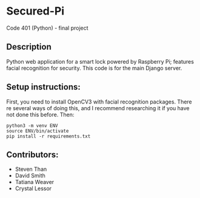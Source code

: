 # Secured-Pi
Code 401 (Python) - final project

## Description
Python web application for a smart lock powered by Raspberry Pi; features facial recognition for security.
This code is for the main Django server.

## Setup instructions:
First, you need to install OpenCV3 with facial recognition packages.  There
re several ways of doing this, and I recommend researching it if you have not
done this before.
Then:
```
python3 -m venv ENV
source ENV/bin/activate
pip install -r requirements.txt
```
## Contributors:
* Steven Than
* David Smith
* Tatiana Weaver
* Crystal Lessor

